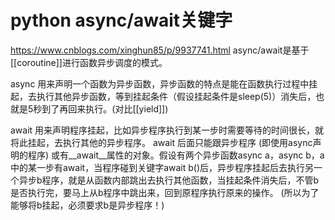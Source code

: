 # python async/await关键字
https://www.cnblogs.com/xinghun85/p/9937741.html
async/await是基于[[coroutine]]进行函数异步调度的模式。

async 用来声明一个函数为异步函数，异步函数的特点是能在函数执行过程中挂起，去执行其他异步函数，等到挂起条件（假设挂起条件是sleep(5)）消失后，也就是5秒到了再回来执行。(对比[[yield]])

await 用来声明程序挂起，比如异步程序执行到某一步时需要等待的时间很长，就将此挂起，去执行其他的异步程序。
await 后面只能跟异步程序 (即使用async声明的程序) 或有__await__属性的对象。假设有两个异步函数async a，async b，a中的某一步有await，当程序碰到关键字await b()后，异步程序挂起后去执行另一个异步b程序，就是从函数内部跳出去执行其他函数，当挂起条件消失后，不管b是否执行完，要马上从b程序中跳出来，回到原程序执行原来的操作。
(所以为了能够将b挂起，必须要求b是异步程序！)